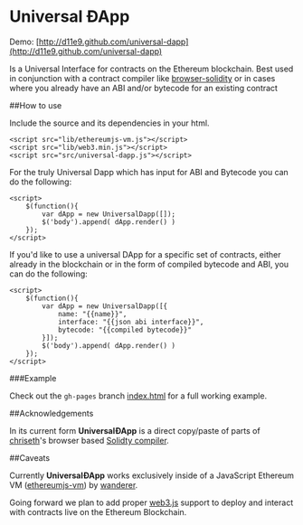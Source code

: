 # Universal ÐApp

Demo: [http://d11e9.github.com/universal-dapp](http://d11e9.github.com/universal-dapp)

Is a Universal Interface for contracts on the Ethereum blockchain. Best used in conjunction with a contract compiler like [browser-solidity](https://github.com/chriseth/browser-solidity) or in cases where you already have an ABI and/or bytecode for an existing contract

##How to use

Include the source and its dependencies in your html.

	<script src="lib/ethereumjs-vm.js"></script>
	<script src="lib/web3.min.js"></script>
	<script src="src/universal-dapp.js"></script>

For the truly Universal Dapp which has input for ABI and Bytecode you can do the following:
	
	<script>
        $(function(){
            var dApp = new UniversalDapp([]);
            $('body').append( dApp.render() )
        });
    </script>


If you'd like to use a universal DApp for a specific set of contracts, either already in the blockchain or in the form of compiled bytecode and ABI, you can do the following: 


	<script>
        $(function(){
            var dApp = new UniversalDapp([{
				name: "{{name}}",
				interface: "{{json abi interface}}",
				bytecode: "{{compiled bytecode}}"
            }]);
            $('body').append( dApp.render() )
        });
    </script>

###Example

Check out the `gh-pages` branch [index.html](http://d11e9.github.com/universal-dapp) for a full working example.

##Acknowledgements

In its current form **UniversalÐApp** is a direct copy/paste of parts of [chriseth](https://github.com/chriseth)'s browser based [Solidty compiler](https://github.com/chriseth/browser-solidity).

##Caveats

Currently **UniversalÐApp** works exclusively inside of a JavaScript Ethereum VM ([ethereumjs-vm](https://github.com/ethereum/ethereumjs-vm)) by [wanderer](https://github.com/wanderer).

Going forward we plan to add proper [web3.js](https://github.com/ethereum/web3.js) support to deploy and interact with contracts live on the Ethereum Blockchain.
